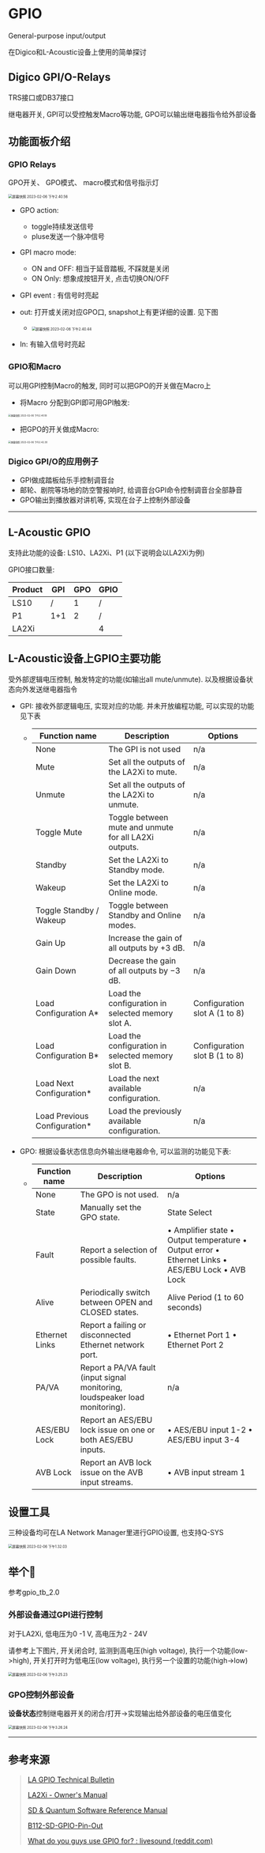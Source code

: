 # GPIO

General-purpose input/output

在Digico和L-Acoustic设备上使用的简单探讨



## Digico GPI/O-Relays

TRS接口或DB37接口

继电器开关, GPI可以受控触发Macro等功能, GPO可以输出继电器指令给外部设备



## 功能面板介绍 

### GPIO Relays
GPO开关、 GPO模式、 macro模式和信号指示灯

<img src="./屏幕快照 2023-02-06 下午2.40.56.png" alt="屏幕快照 2023-02-06 下午2.40.56" style="zoom:50%;" />


- GPO action: 
  - toggle持续发送信号
  - pluse发送一个脉冲信号
- GPI macro mode: 
  - ON and OFF: 相当于延音踏板, 不踩就是关闭
  - ON Only: 想象成按钮开关, 点击切换ON/OFF
- GPI event : 有信号时亮起
- out: 打开或关闭对应GPO口, snapshot上有更详细的设置. 见下图

  - <img src="./屏幕快照 2023-02-06 下午2.40.44.png" alt="屏幕快照 2023-02-06 下午2.40.44" style="zoom:50%;" />

- In: 有输入信号时亮起

### GPIO和Macro

可以用GPI控制Macro的触发, 同时可以把GPO的开关做在Macro上

- 将Macro 分配到GPI即可用GPI触发: 

<img src="./屏幕快照 2023-02-06 下午2.40.18.png" alt="屏幕快照 2023-02-06 下午2.40.18" style="zoom: 33%;" />

- 把GPO的开关做成Macro: 

<img src="./屏幕快照 2023-02-06 下午2.42.30.png" alt="屏幕快照 2023-02-06 下午2.42.30" style="zoom: 33%;" />



### Digico GPI/O的应用例子

- GPI做成踏板给乐手控制调音台
- 邮轮、剧院等场地的防空警报响时, 给调音台GPI命令控制调音台全部静音
- GPO输出到播放器对讲机等, 实现在台子上控制外部设备

---

## L-Acoustic GPIO

支持此功能的设备: LS10、LA2Xi、P1 (以下说明会以LA2Xi为例)

GPIO接口数量:

| Product     |  GPI | GPO | GPIO |
| ---- |  ---- | ---- | ---- |
| LS10 | / | 1 | / |
| P1 | 1+1 | 2 | / |
| LA2Xi |  |      | 4 |

## L-Acoustic设备上GPIO主要功能

受外部逻辑电压控制, 触发特定的功能(如输出all mute/unmute). 以及根据设备状态向外发送继电器指令

* GPI: 接收外部逻辑电压, 实现对应的功能. 并未开放编程功能, 可以实现的功能见下表

  * | Function name               | Description                                           | Options                      |
    | --------------------------- | ----------------------------------------------------- | ---------------------------- |
    | None                        | The GPI is not used                                   | n/a                          |
    | Mute                        | Set all the outputs of the LA2Xi to mute.             | n/a                          |
    | Unmute                      | Set all the outputs of the LA2Xi to unmute.           | n/a                          |
    | Toggle Mute                 | Toggle between mute and unmute for all LA2Xi outputs. | n/a                          |
    | Standby                     | Set the LA2Xi to Standby mode.                        | n/a                          |
    | Wakeup                      | Set the LA2Xi to Online mode.                         | n/a                          |
    | Toggle Standby / Wakeup     | Toggle between Standby and Online modes.              | n/a                          |
    | Gain Up                     | Increase the gain of all outputs by +3 dB.            | n/a                          |
    | Gain Down                   | Decrease the gain of all outputs by −3 dB.            | n/a                          |
    | Load Configuration A*        | Load the configuration in selected memory slot A.      | Configuration slot A (1 to 8) |
    | Load Configuration B*        | Load the configuration in selected memory slot B.      | Configuration slot B (1 to 8) |
    | Load Next Configuration*     | Load the next available configuration.                 | n/a                          |
    | Load Previous Configuration* | Load the previously available configuration.           | n/a                          |

* GPO: 根据设备状态信息向外输出继电器命令, 可以监测的功能见下表: 

  * | Function name  | Description                                                  | Options                                                      |
    | -------------- | ------------------------------------------------------------ | ------------------------------------------------------------ |
    | None           | The GPO is not used.                                         | n/a                                                          |
    | State          | Manually set the GPO state.                                  | State Select                                                 |
    | Fault          | Report a selection of possible faults.                       | • Amplifier state  • Output temperature  • Output error  • Ethernet Links  • AES/EBU Lock  • AVB Lock |
    | Alive          | Periodically switch between OPEN and CLOSED states.          | Alive Period (1 to 60 seconds)                               |
    | Ethernet Links | Report a failing or disconnected Ethernet network port.      | • Ethernet Port 1  • Ethernet Port 2                         |
    | PA/VA          | Report a PA/VA fault (input signal monitoring, loudspeaker load monitoring). | n/a                                                          |
    | AES/EBU Lock   | Report an AES/EBU lock issue on one or both AES/EBU inputs.  | • AES/EBU input 1-2  • AES/EBU input 3-4                     |
    | AVB Lock       | Report an AVB lock issue on the AVB input streams.           | • AVB input stream 1                                         |

## 设置工具

三种设备均可在LA Network Manager里进行GPIO设置, 也支持Q-SYS

<img src="./屏幕快照 2023-02-06 下午1.32.03.png" alt="屏幕快照 2023-02-06 下午1.32.03" style="zoom:50%;" />

## 举个🌰

参考gpio_tb_2.0

### 外部设备通过GPI进行控制

对于LA2Xi, 低电压为0 -1 V, 高电压为2 - 24V

请参考上下图片, 开关闭合时, 监测到高电压(high voltage), 执行一个功能(low->high), 开关打开时为低电压(low voltage), 执行另一个设置的功能(high->low)

<img src="./屏幕快照 2023-02-06 下午3.25.23.png" alt="屏幕快照 2023-02-06 下午3.25.23" style="zoom:50%;" />



### GPO控制外部设备

**设备状态**控制继电器开关的闭合/打开->实现输出给外部设备的电压值变化

<img src="./屏幕快照 2023-02-06 下午3.26.24.png" alt="屏幕快照 2023-02-06 下午3.26.24" style="zoom:50%;" />

---

## 参考来源

> [LA GPIO Technical Bulletin](https://www.l-acoustics.com/documentation/GLOBAL/EN/GPIO%20Technical%20Bulletin/GPIO_TB_EN.pdf)
>
> [LA2Xi - Owner's Manual](https://www.l-acoustics.com/documentation/ELECTRONICS/LA2Xi/EN/Owner's%20Manual/LA2Xi_OM_EN.pdf)
>
> [SD & Quantum Software Reference Manual](https://digico.biz/wp-content/uploads/2022/03/SD-Quantum-Software-Reference-Issue-E-V1528.pdf)
>
> [B112-SD-GPIO-Pin-Out](https://digico.biz/wp-content/uploads/2020/02/TB112-SD-GPIO-Pin-Out.pdf)
>
> [What do you guys use GPIO for? : livesound (reddit.com)](https://www.reddit.com/r/livesound/comments/kwihpu/what_do_you_guys_use_gpio_for/)


